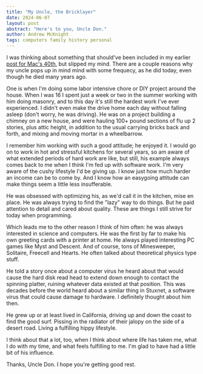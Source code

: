 ```yaml
---
title: "My Uncle, the Bricklayer"
date: 2024-06-07
layout: post
abstract: "Here's to you, Uncle Don." 
author: Andrew McKnight
tags: computers family history personal
---
```


I was thinking about something that should've been included in my earlier [post
for Mac's 40th](/2024/06/06/mac-40th-anniversary/), but slipped my mind. There
are a couple reasons why my uncle pops up in mind mind with some frequecy, as he did
today, even though he died many years ago.

One is when I'm doing some labor intensive chore or
DIY project around the house. When I was 16 I spent just a week or two in the summer
working with him doing masonry, and to this day it's still the hardest work I've ever experienced. I
didn't even make the drive home each day without falling asleep (don't worry,
he was driving). He was on a
project building a chimney on a new house, and were hauling 100+ pound sections of flu up 2
stories, plus attic height, in addition to the usual carrying bricks back
and forth, and mixing and moving mortar in a wheelbarrow.

I remember him working with such a good attitude; he enjoyed it. I would go on to work in hot and stressful kitchens
for several years, so am aware of what extended periods of hard work are like,
but still, his example always comes back to me when I think I'm fed up with
software work. I'm very aware of the cushy lifestyle I'd be giving up. I know
just how much harder an income can be to come by. And I know how an
easygoing attitude can make things seem a little less insufferable.

He was obsessed with optimizing his, as we'd call it in the kitchen, mise en
place. He was always trying to find the "lazy" way to do things. But he paid
attention to detail and cared about quality. These are things I still strive
for today when programming.

Which leads me to the other reason I think of him often: he was always interested in
science and computers. He was the first by far to make his own greeting cards
with a printer at home. He always played interesting PC games like Myst and
Descent. And of course, tons of Minesweeper, Solitaire, Freecell and Hearts. He
often talked about theoretical physics type stuff.

He told a story once about a computer virus he heard about that would cause the
hard disk read head to extend down enough to contact the spinning platter, ruining
whatever data existed at that position. This was decades before the world heard
about a similar thing in Stuxnet, a software virus that could cause damage to hardware. I definitely thought about him then.

He grew up or at least lived in California, driving up and down the coast to
find the good surf. Pissing in the radiator of their jalopy on the side of a
desert road. Living a fulfilling hippy lifestyle. 

I think about that a lot, too, when I think about where life has taken me, what
I do with my time, and what feels fulfilling to me. I'm glad to have had a
little bit of his influence.

Thanks, Uncle Don. I hope you're getting good rest.
